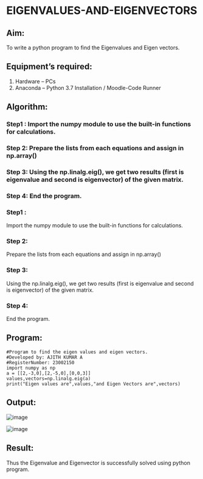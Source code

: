 # EIGENVALUES-AND-EIGENVECTORS
## Aim:
To write a python program to find the Eigenvalues and Eigen vectors.
## Equipment’s required:
1. 	Hardware – PCs
2. 	Anaconda – Python 3.7 Installation / Moodle-Code Runner
## Algorithm:

### Step1 : Import the numpy module to use the built-in functions for calculations.
### Step 2: Prepare the lists from each equations and assign in np.array()
### Step 3: Using the np.linalg.eig(),  we get two results (first is eigenvalue and second is eigenvector) of the given matrix.
### Step 4: End the program.

### Step1 : 
Import the numpy module to use the built-in functions for calculations.
### Step 2: 
Prepare the lists from each equations and assign in np.array()
### Step 3:
Using the np.linalg.eig(), we get two results (first is eigenvalue and second is eigenvector) of the given matrix.
### Step 4:
End the program.


## Program:
```
#Program to find the eigen values and eigen vectors.
#Developed by: AJITH KUMAR A
#RegisterNumber: 23002150
import numpy as np
a = [[2,-3,0],[2,-5,0],[0,0,3]]
values,vectors=np.linalg.eig(a) 
print("Eigen values are",values,"and Eigen Vectors are",vectors)
```

## Output:

![image](https://github.com/Ajith1413/EIGENVALUES-AND-EIGENVECTORS/assets/139842524/d4ae8a6f-4e56-4870-b4fa-bda0b7bcdfdc)


![image](https://github.com/Ajith1413/EIGENVALUES-AND-EIGENVECTORS/assets/139842524/d4ae8a6f-4e56-4870-b4fa-bda0b7bcdfdc)


## Result:
Thus the Eigenvalue and Eigenvector is successfully solved using python program.
